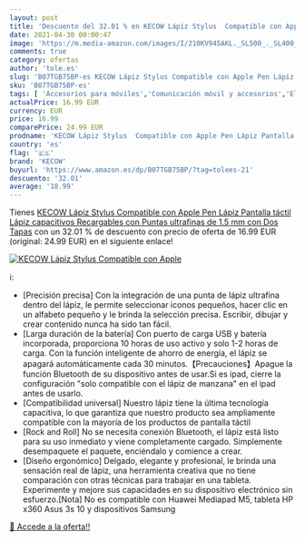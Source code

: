 ```yaml
---
layout: post
title: 'Descuento del 32.01 % en KECOW Lápiz Stylus  Compatible con Apple'
date: 2021-04-30 00:00:47
image: 'https://m.media-amazon.com/images/I/210KV945AKL._SL500_._SL400_.jpg'
comments: true
category: ofertas
author: 'tole.es'
slug: 'B07TGB75BP-es KECOW Lápiz Stylus Compatible con Apple Pen Lápiz Pantalla...'
sku: 'B07TGB75BP-es'
tags: [ 'Accesorios para móviles','Comunicación móvil y accesorios','Electrónica','Punteros para móviles','apple','kecow', ]
actualPrice: 16.99 EUR
currency: EUR
price: 16.99
comparePrice: 24.99 EUR
prodname: 'KECOW Lápiz Stylus  Compatible con Apple Pen Lápiz Pantalla táctil Lápiz capacitivos Recargables con Puntas ultrafinas de 1.5 mm con Dos Tapas'
country: 'es'
flag: '🇪🇸'
brand: 'KECOW'
buyurl: 'https://www.amazon.es/dp/B07TGB75BP/?tag=tolees-21'
descuento: '32.01'
average: '18.99'
---
```


Tienes [KECOW Lápiz Stylus  Compatible con Apple Pen Lápiz Pantalla táctil Lápiz capacitivos Recargables con Puntas ultrafinas de 1.5 mm con Dos Tapas](https://www.amazon.es/dp/B07TGB75BP/?tag=tolees-21) con un 32.01 % de descuento con precio de oferta de 16.99 EUR (original: 24.99 EUR) en el siguiente enlace!

[![KECOW Lápiz Stylus  Compatible con Apple](https://m.media-amazon.com/images/I/210KV945AKL._SL500_._SL400_.jpg)](https://www.amazon.es/dp/B07TGB75BP/?tag=tolees-21)

ℹ️:

- [Precisión precisa] Con la integración de una punta de lápiz ultrafina dentro del lápiz, le permite seleccionar iconos pequeños, hacer clic en un alfabeto pequeño y le brinda la selección precisa. Escribir, dibujar y crear contenido nunca ha sido tan fácil.
- [Larga duración de la batería] Con puerto de carga USB y batería incorporada, proporciona 10 horas de uso activo y solo 1-2 horas de carga. Con la función inteligente de ahorro de energía, el lápiz se apagará automáticamente cada 30 minutos.【Precauciones】Apague la función Bluetooth de su dispositivo antes de usar.Si es ipad, cierre la configuración "solo compatible con el lápiz de manzana" en el ipad antes de usarlo.
- [Compatibilidad universal] Nuestro lápiz tiene la última tecnología capacitiva, lo que garantiza que nuestro producto sea ampliamente compatible con la mayoría de los productos de pantalla táctil
- [Rock and Roll] No se necesita conexión Bluetooth, el lápiz está listo para su uso inmediato y viene completamente cargado. Simplemente desempaquete el paquete, enciéndalo y comience a crear.
- [Diseño ergonómico] Delgado, elegante y profesional, le brinda una sensación real de lápiz, una herramienta creativa que no tiene comparación con otras técnicas para trabajar en una tableta. Experimente y mejore sus capacidades en su dispositivo electrónico sin esfuerzo.[Nota] No es compatible con Huawei Mediapad M5, tableta HP x360 Asus 3s 10 y dispositivos Samsung

[🛒 Accede a la oferta!!](https://www.amazon.es/dp/B07TGB75BP/?tag=tolees-21)
